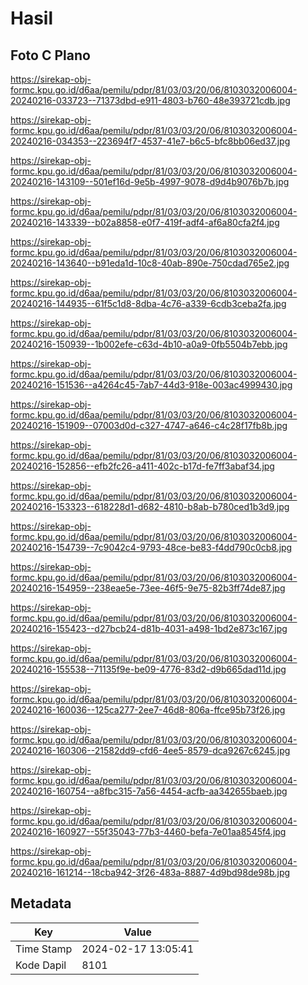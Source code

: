 # Hasil

## Foto C Plano

https://sirekap-obj-formc.kpu.go.id/d6aa/pemilu/pdpr/81/03/03/20/06/8103032006004-20240216-033723--71373dbd-e911-4803-b760-48e393721cdb.jpg

https://sirekap-obj-formc.kpu.go.id/d6aa/pemilu/pdpr/81/03/03/20/06/8103032006004-20240216-034353--223694f7-4537-41e7-b6c5-bfc8bb06ed37.jpg

https://sirekap-obj-formc.kpu.go.id/d6aa/pemilu/pdpr/81/03/03/20/06/8103032006004-20240216-143109--501ef16d-9e5b-4997-9078-d9d4b9076b7b.jpg

https://sirekap-obj-formc.kpu.go.id/d6aa/pemilu/pdpr/81/03/03/20/06/8103032006004-20240216-143339--b02a8858-e0f7-419f-adf4-af6a80cfa2f4.jpg

https://sirekap-obj-formc.kpu.go.id/d6aa/pemilu/pdpr/81/03/03/20/06/8103032006004-20240216-143640--b91eda1d-10c8-40ab-890e-750cdad765e2.jpg

https://sirekap-obj-formc.kpu.go.id/d6aa/pemilu/pdpr/81/03/03/20/06/8103032006004-20240216-144935--61f5c1d8-8dba-4c76-a339-6cdb3ceba2fa.jpg

https://sirekap-obj-formc.kpu.go.id/d6aa/pemilu/pdpr/81/03/03/20/06/8103032006004-20240216-150939--1b002efe-c63d-4b10-a0a9-0fb5504b7ebb.jpg

https://sirekap-obj-formc.kpu.go.id/d6aa/pemilu/pdpr/81/03/03/20/06/8103032006004-20240216-151536--a4264c45-7ab7-44d3-918e-003ac4999430.jpg

https://sirekap-obj-formc.kpu.go.id/d6aa/pemilu/pdpr/81/03/03/20/06/8103032006004-20240216-151909--07003d0d-c327-4747-a646-c4c28f17fb8b.jpg

https://sirekap-obj-formc.kpu.go.id/d6aa/pemilu/pdpr/81/03/03/20/06/8103032006004-20240216-152856--efb2fc26-a411-402c-b17d-fe7ff3abaf34.jpg

https://sirekap-obj-formc.kpu.go.id/d6aa/pemilu/pdpr/81/03/03/20/06/8103032006004-20240216-153323--618228d1-d682-4810-b8ab-b780ced1b3d9.jpg

https://sirekap-obj-formc.kpu.go.id/d6aa/pemilu/pdpr/81/03/03/20/06/8103032006004-20240216-154739--7c9042c4-9793-48ce-be83-f4dd790c0cb8.jpg

https://sirekap-obj-formc.kpu.go.id/d6aa/pemilu/pdpr/81/03/03/20/06/8103032006004-20240216-154959--238eae5e-73ee-46f5-9e75-82b3ff74de87.jpg

https://sirekap-obj-formc.kpu.go.id/d6aa/pemilu/pdpr/81/03/03/20/06/8103032006004-20240216-155423--d27bcb24-d81b-4031-a498-1bd2e873c167.jpg

https://sirekap-obj-formc.kpu.go.id/d6aa/pemilu/pdpr/81/03/03/20/06/8103032006004-20240216-155538--71135f9e-be09-4776-83d2-d9b665dad11d.jpg

https://sirekap-obj-formc.kpu.go.id/d6aa/pemilu/pdpr/81/03/03/20/06/8103032006004-20240216-160036--125ca277-2ee7-46d8-806a-ffce95b73f26.jpg

https://sirekap-obj-formc.kpu.go.id/d6aa/pemilu/pdpr/81/03/03/20/06/8103032006004-20240216-160306--21582dd9-cfd6-4ee5-8579-dca9267c6245.jpg

https://sirekap-obj-formc.kpu.go.id/d6aa/pemilu/pdpr/81/03/03/20/06/8103032006004-20240216-160754--a8fbc315-7a56-4454-acfb-aa342655baeb.jpg

https://sirekap-obj-formc.kpu.go.id/d6aa/pemilu/pdpr/81/03/03/20/06/8103032006004-20240216-160927--55f35043-77b3-4460-befa-7e01aa8545f4.jpg

https://sirekap-obj-formc.kpu.go.id/d6aa/pemilu/pdpr/81/03/03/20/06/8103032006004-20240216-161214--18cba942-3f26-483a-8887-4d9bd98de98b.jpg


## Metadata

| Key        | Value               |
| ---------- | ------------------- |
| Time Stamp | 2024-02-17 13:05:41 |
| Kode Dapil | 8101                |



